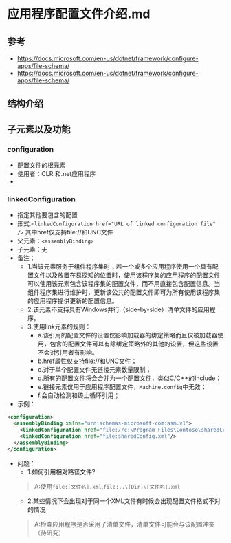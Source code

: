 # 应用程序配置文件介绍.md

## 参考

- https://docs.microsoft.com/en-us/dotnet/framework/configure-apps/file-schema/
- https://docs.microsoft.com/en-us/dotnet/framework/configure-apps/file-schema/

## 结构介绍

## 子元素以及功能

### configuration

- 配置文件的根元素
- 使用者：CLR 和.net应用程序
- 

### linkedConfiguration

- 指定其他要包含的配置
- 形式:`<linkedConfiguration href="URL of linked configuration file" />` 其中href仅支持file://和UNC文件
- 父元素：`<assemblyBinding>`
- 子元素：无
- 备注：
  - 1.当该元素服务于组件程序集时；若一个或多个应用程序使用一个具有配置文件以及放置在易探知的位置时，使用该程序集的应用程序的配置文件可以使用该元素包含该程序集的配置文件，而不用直接包含配置信息。当组件程序集进行维护时，更新该公共的配置文件即可为所有使用该程序集的应用程序提供更新的配置信息。
  - 2.该元素不支持具有Windows并行（side-by-side）清单文件的应用程序。
  - 3.使用link元素的规则：
    - a.该引用的配置文件的设置仅影响加载器的绑定策略而且仅被加载器使用，包含的配置文件可以有除绑定策略外的其他的设置，但这些设置不会对引用者有影响。
    - b.href属性仅支持file://和UNC文件；
    - c.对于单个配置文件无链接元素数量限制；
    - d.所有的配置文件将会合并为一个配置文件，类似C/C++的Include；
    - e.链接元素仅用于应用程序配置文件，`Machine.config`中无效；
    - f.会自动检测和终止循环引用；
- 示例：

```XML
<configuration>
  <assemblyBinding xmlns="urn:schemas-microsoft-com:asm.v1">
    <linkedConfiguration href="file://c:\Program Files\Contoso\sharedConfig.xml"/>
    <linkedConfiguration href="file:sharedConfig.xml"/>
  </assemblyBinding>
</configuration>
```

- 问题：
  - 1.如何引用相对路径文件?
  > A:使用`file:[文件名].xml`,`file:..\[Dir]\[文件名].xml`
  - 2.某些情况下会出现对于同一个XML文件有时候会出现配置文件格式不对的情况
  > A:检查应用程序是否采用了清单文件，清单文件可能会与该配置冲突（待研究）
